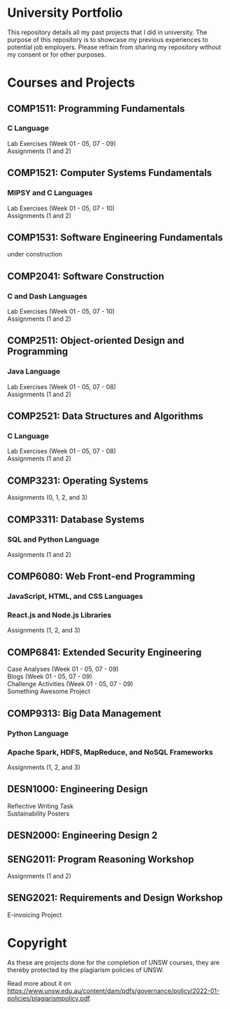 # University Portfolio
This repository details all my past projects that I did in university. The purpose of this repository is to showcase my previous experiences to potential job employers. Please refrain from sharing my repository without my consent or for other purposes.

# Courses and Projects
## COMP1511: Programming Fundamentals
### C Language
Lab Exercises (Week 01 - 05, 07 - 09) </br>
Assignments (1 and 2)

## COMP1521: Computer Systems Fundamentals
### MIPSY and C Languages
Lab Exercises (Week 01 - 05, 07 - 10) <br/>
Assignments (1 and 2)

## COMP1531: Software Engineering Fundamentals
under construction

## COMP2041: Software Construction
### C and Dash Languages
Lab Exercises (Week 01 - 05, 07 - 10) <br/>
Assignments (1 and 2)

## COMP2511: Object-oriented Design and Programming
### Java Language
Lab Exercises (Week 01 - 05, 07 - 08) <br/>
Assignments (1 and 2)

## COMP2521: Data Structures and Algorithms
### C Language
Lab Exercises (Week 01 - 05, 07 - 08) <br/>
Assignments (1 and 2)

## COMP3231: Operating Systems
Assignments (0, 1, 2, and 3)

## COMP3311: Database Systems
### SQL and Python Language
Assignments (1 and 2)

## COMP6080: Web Front-end Programming
### JavaScript, HTML, and CSS Languages
### React.js and Node.js Libraries
Assignments (1, 2, and 3)

## COMP6841: Extended Security Engineering
Case Analyses (Week 01 - 05, 07 - 09) <br/>
Blogs (Week 01 - 05, 07 - 09) <br/>
Challenge Activities (Week 01 - 05, 07 - 09) <br/>
Something Awesome Project

## COMP9313: Big Data Management
### Python Language
### Apache Spark, HDFS, MapReduce, and NoSQL Frameworks
Assignments (1, 2, and 3)

## DESN1000: Engineering Design
Reflective Writing Task <br/>
Sustainability Posters

## DESN2000: Engineering Design 2

## SENG2011: Program Reasoning Workshop
Assignments (1 and 2)

## SENG2021: Requirements and Design Workshop
E-invoicing Project

# Copyright 
As these are projects done for the completion of UNSW courses, they are thereby protected by the plagiarism policies of UNSW.

Read more about it on https://www.unsw.edu.au/content/dam/pdfs/governance/policy/2022-01-policies/plagiarismpolicy.pdf.
